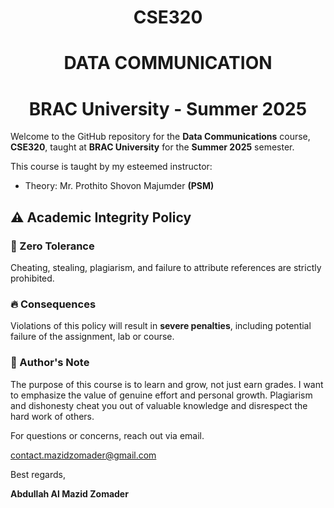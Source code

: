 # <h1 align = "center">CSE320</h1>
## <h1 align = "center">DATA COMMUNICATION</h1>
# <h1 align = "center">BRAC University - Summer 2025</h1>
Welcome to the GitHub repository for the **Data Communications** course, **CSE320**, taught at **BRAC University** for the **Summer 2025** semester.

This course is taught by my esteemed instructor:
- Theory: Mr. Prothito Shovon Majumder **(PSM)**

## ⚠️ Academic Integrity Policy

### 🚫 Zero Tolerance
Cheating, stealing, plagiarism, and failure to attribute references are strictly prohibited.

### 🔥 Consequences
Violations of this policy will result in **severe penalties**, including potential failure of the assignment, lab or course.

### 📢 Author's Note
The purpose of this course is to learn and grow, not just earn grades. I want to emphasize the value of genuine effort and personal growth. Plagiarism and dishonesty cheat you out of valuable knowledge and disrespect the hard work of others.


For questions or concerns, reach out via email.

contact.mazidzomader@gmail.com

Best regards,

**Abdullah Al Mazid Zomader**


